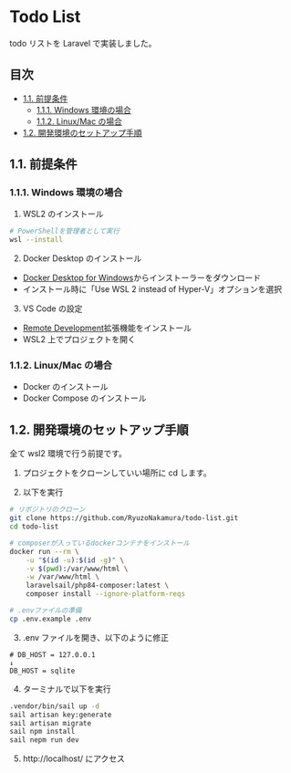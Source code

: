 # Todo List <!-- omit in toc -->

todo リストを Laravel で実装しました。

## 目次 <!-- omit in toc -->

- [1.1. 前提条件](#11-前提条件)
	- [1.1.1. Windows 環境の場合](#111-windows-環境の場合)
	- [1.1.2. Linux/Mac の場合](#112-linuxmac-の場合)
- [1.2. 開発環境のセットアップ手順](#12-開発環境のセットアップ手順)

## 1.1. 前提条件

### 1.1.1. Windows 環境の場合

1. WSL2 のインストール

```bash
# PowerShellを管理者として実行
wsl --install
```

2. Docker Desktop のインストール

-   [Docker Desktop for Windows](https://www.docker.com/products/docker-desktop/)からインストーラーをダウンロード
-   インストール時に「Use WSL 2 instead of Hyper-V」オプションを選択

3. VS Code の設定

-   [Remote Development](https://marketplace.visualstudio.com/items?itemName=ms-vscode-remote.vscode-remote-extensionpack)拡張機能をインストール
-   WSL2 上でプロジェクトを開く

### 1.1.2. Linux/Mac の場合

-   Docker のインストール
-   Docker Compose のインストール

## 1.2. 開発環境のセットアップ手順

全て wsl2 環境で行う前提です。

1. プロジェクトをクローンしていい場所に cd します。

2. 以下を実行

```bash
# リポジトリのクローン
git clone https://github.com/RyuzoNakamura/todo-list.git
cd todo-list

# composerが入っているdockerコンテナをインストール
docker run --rm \
    -u "$(id -u):$(id -g)" \
    -v $(pwd):/var/www/html \
    -w /var/www/html \
    laravelsail/php84-composer:latest \
    composer install --ignore-platform-reqs

# .envファイルの準備
cp .env.example .env

```

3. .env ファイルを開き、以下のように修正

```.env
# DB_HOST = 127.0.0.1
↓
DB_HOST = sqlite
```

4. ターミナルで以下を実行

```bash
.vendor/bin/sail up -d
sail artisan key:generate
sail artisan migrate
sail npm install
sail nepm run dev
```

5. http://localhost/ にアクセス
